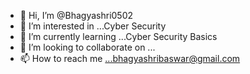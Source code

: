 - 👋 Hi, I’m @Bhagyashri0502
- 👀 I’m interested in ...Cyber Security
- 🌱 I’m currently learning ...Cyber Security Basics
- 💞️ I’m looking to collaborate on ...
- 📫 How to reach me ...bhagyashribaswar@gmail.com

<!---
Bhagyashri0502/Bhagyashri0502 is a ✨ special ✨ repository because its `README.md` (this file) appears on your GitHub profile.
You can click the Preview link to take a look at your changes.
--->
